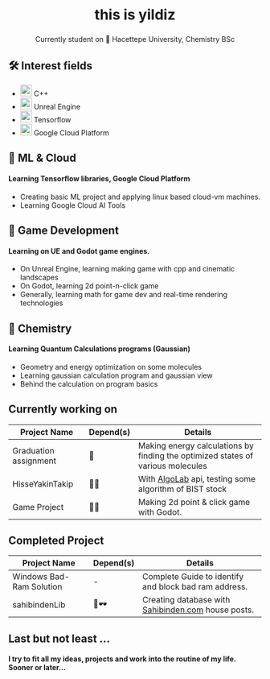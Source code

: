<h1 align="center">this is yildiz</h1>

### 

<p align="center">Currently student on 🫎 Hacettepe University, Chemistry BSc</p>

### 

## 🛠️ Interest fields

- <img src="https://cdn.jsdelivr.net/gh/devicons/devicon/icons/cplusplus/cplusplus-original.svg" height="23" alt="cplusplus logo"  /><span> C++</span>
- <img src="https://cdn.jsdelivr.net/gh/devicons/devicon/icons/unrealengine/unrealengine-original.svg" height="23" alt="unrealengine logo"  /><span> Unreal Engine</span>
- <img src="https://cdn.jsdelivr.net/gh/devicons/devicon/icons/tensorflow/tensorflow-original.svg" height="23" alt="tensorflow logo"  /> <span>Tensorflow</span>
- <img src="https://cdn.jsdelivr.net/gh/devicons/devicon/icons/googlecloud/googlecloud-original.svg" height="23" alt="googlecloud logo"  /> <span>Google Cloud Platform</span>

## 🧠 ML & Cloud

#### Learning Tensorflow libraries, Google Cloud Platform

- Creating basic ML project and applying linux based cloud-vm machines.
- Learning Google Cloud AI Tools

## 👾 Game Development

#### Learning on UE and Godot game engines.

- On Unreal Engine, learning making game with cpp and cinematic landscapes
- On Godot, learning 2d point-n-click game
- Generally, learning math for game dev and real-time rendering technologies

## 🧪 Chemistry

#### Learning Quantum Calculations programs (Gaussian)

- Geometry and energy optimization on some molecules
- Learning gaussian calculation program and gaussian view
- Behind the calculation on program basics

## Currently working on


| Project Name          | Depend(s) | Details                                                                                                  |
| --------------------- | --------- | -------------------------------------------------------------------------------------------------------- |
| Graduation assignment | 🧪        | Making energy calculations by finding the optimized states of various molecules                          |
| HisseYakinTakip       | 🐍🚪      | With [AlgoLab](algolab.com.tr) api, testing some algorithm of BIST stock                                |
| Game Project          | 🐍👾      | Making 2d point & click game with Godot.                                                                 |

## Completed Project


| Project Name             | Depend(s) | Details                                              |
| ------------------------ | --------- | ---------------------------------------------------- |
| Windows Bad-Ram Solution | -         | Complete Guide to identify and block bad ram address. |
| sahibindenLib            | 🐍🕶️     | Creating database with [Sahibinden.com](sahibinden.com) house posts.                                 |

## Last but not least ...

#### I try to fit all my ideas, projects and work into the routine of my life. Sooner or later...
